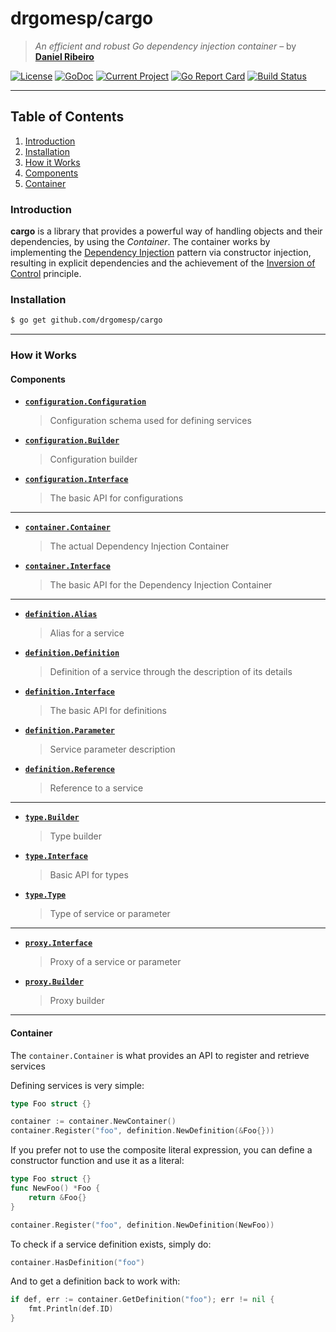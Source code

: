 # drgomesp/cargo

> *An efficient and robust Go dependency injection container* – by **[Daniel Ribeiro](https://github.com/drgomesp)**

[![License](https://img.shields.io/badge/liecense-MIT-blue.svg)](https://opensource.org/licenses/MIT) [![GoDoc](https://godoc.org/github.com/drgomesp/cargo?status.svg)](https://godoc.org/github.com/drgomesp/cargo) [![Current Project](https://img.shields.io/badge/target%20release-0.1.0-ff69cc.svg)](https://github.com/drgomesp/cargo/projects/1)
 [![Go Report Card](https://goreportcard.com/badge/github.com/drgomesp/cargo)](https://goreportcard.com/report/github.com/drgomesp/cargo) [![Build Status](https://travis-ci.org/drgomesp/cargo.svg?branch=master)](https://travis-ci.org/drgomesp/cargo) 

 

___

## Table of Contents

1. [Introduction](#introduction)
2. [Installation](#installation)
3. [How it Works](#how-it-works)
  1. [Components](#components) 
  2. [Container](#container)

### Introduction

**cargo** is a library that provides a powerful way of handling objects and 
 their dependencies, by using the *Container*. The container works
 by implementing the [Dependency Injection](https://en.wikipedia.org/wiki/Dependency_injection) 
 pattern via constructor injection, resulting in explicit dependencies and the achievement 
 of the [Inversion of Control](https://en.wikipedia.org/wiki/Inversion_of_control) principle.

### Installation

```bash
$ go get github.com/drgomesp/cargo
```

---

### How it Works

#### Components

- **[`configuration.Configuration`](https://godoc.org/github.com/drgomesp/cargo/configuration)**
  > Configuration schema used for defining services
- **[`configuration.Builder`](https://godoc.org/github.com/drgomesp/cargo/configuration)**
  > Configuration builder
- **[`configuration.Interface`](https://godoc.org/github.com/drgomesp/cargo/configuration)**
  > The basic API for configurations
---
- **[`container.Container`](https://godoc.org/github.com/drgomesp/cargo/container)**
  > The actual Dependency Injection Container
- **[`container.Interface`](https://godoc.org/github.com/drgomesp/cargo/container)**
  > The basic API for the Dependency Injection Container 
---
- **[`definition.Alias`](https://godoc.org/github.com/drgomesp/cargo/definition)**
  > Alias for a service
- **[`definition.Definition`](https://godoc.org/github.com/drgomesp/cargo/definition)**
  > Definition of a service through the description of its details
- **[`definition.Interface`](https://godoc.org/github.com/drgomesp/cargo/definition)**
  > The basic API for definitions  
- **[`definition.Parameter`](https://godoc.org/github.com/drgomesp/cargo/definition)**
  > Service parameter description
- **[`definition.Reference`](https://godoc.org/github.com/drgomesp/cargo/definition)**
  > Reference to a service
---
- **[`type.Builder`](https://godoc.org/github.com/drgomesp/cargo/type)**
  > Type builder
- **[`type.Interface`](https://godoc.org/github.com/drgomesp/cargo/type)**
  > Basic API for types
- **[`type.Type`](https://godoc.org/github.com/drgomesp/cargo/type)**
  > Type of service or parameter
---
- **[`proxy.Interface`](https://godoc.org/github.com/drgomesp/cargo/proxy)**
  > Proxy of a service or parameter
- **[`proxy.Builder`](https://godoc.org/github.com/drgomesp/cargo/configuration)**
  > Proxy builder
---

#### Container

The `container.Container` is what provides an API to register and retrieve services

Defining services is very simple:

```go
type Foo struct {} 

container := container.NewContainer()
container.Register("foo", definition.NewDefinition(&Foo{}))
```

If you prefer not to use the composite literal expression, you can define a constructor function and use it as a literal:

```go
type Foo struct {} 
func NewFoo() *Foo {
    return &Foo{}
}

container.Register("foo", definition.NewDefinition(NewFoo))
```

To check if a service definition exists, simply do:

```go
container.HasDefinition("foo")
```

And to get a definition back to work with:

```go
if def, err := container.GetDefinition("foo"); err != nil {
    fmt.Println(def.ID)
}
```

